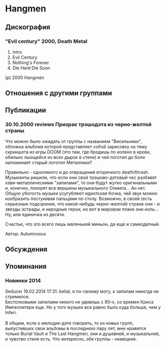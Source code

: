 # Hangmen



## Дискография

### "Evil century" 2000, Death Metal

1. Intro
2. Evil Century
3. Nothing's Forever
4. Die Hard Die Soon

(p) 2000 Hangmen


## Отношения с другими группами


## Публикации

### 30.10.2000 reviews Призрак трэшодэта из черно-желтой страны

<P>Что можно было ожидать от группы с названием "Висельники", обложка альбома которой представляет собой зарисовку на тему скриншота из игры DOOM (это там, где бродишь по колено в крови, обильно льющейся из всех дырок в стене) и чей логотип до боли напоминает старый логотип Металлики?</>
<P>Правильно - одноликого и до отвращения вторичного death/thrash. Музыканты решили, что если они свой трэшово-дэтовый чес разбавят хэви-металлическими "запилами", то они будут жутко оригинальными и, конечно, покорят все вершины музыкального Олимпа... Ан нет. Общую убогость музыки усугубляют идиотская бочка, чей звук можно изобразить постукивая пальцами по столу. Возможно, в своей (есть серьезные подозрения, что какой-нибудь черно-желтой) стране они - и звезды эстрады, и народные герои, но вот в мировом плане они ноль... Ну, или единичка из десяти.</>
<P> Счастье, что это всего лишь маленький миньон, да еще и самиздатный.</>

Автор: Autumnoxus


## Обсуждения


## Упоминания

### Новинки 2014

Seducer 19.02.2014 17:31:
belial, я по-своему могу, к запилам никогда не стремился. <BR>Бестолковыми запилами никого не удивишь с 80-х, со времен Криса Импеллитери еще. Но у того музыки все равно было куда больше, чем у Inferi.<BR><BR>В общем, если о мелодик-дэте говорить, то из новых групп, выпустивших свои альбомы в последнюю пару лет, мне нравятся только Burial Vault и The Last Hangmen, они и душевней, и музыкальней, и чувство стиля есть. Что интересно, обе группы - немецкие.

